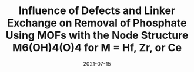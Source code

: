 ---
title: "Influence of Defects and Linker Exchange on Removal of Phosphate Using MOFs with the Node Structure M6(OH)4(O)4 for M = Hf, Zr, or Ce"
collection: publications
category: manuscripts
permalink: /publication/cezrhf_mof
excerpt: 'DFT analysis of Hf, Zr, and Ce-based M6 node defects and their impact on phosphate removal.'
date: 2021-07-15
venue: 'ACS Chemistry of Materials'
# slidesurl: 'http://academicpages.github.io/files/slides1.pdf'
paperurl: 'https://pubs.acs.org/doi/abs/10.1021/acs.chemmater.1c01521'
citation: 'DFT, Materials Science, Method Development'
---